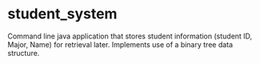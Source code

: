 # student_system
Command line java application that stores student information (student ID, Major, Name) for retrieval later. Implements use of a binary tree data structure.
